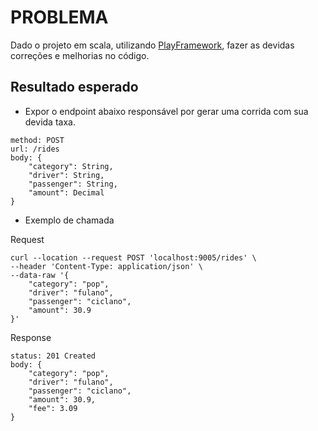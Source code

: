 PROBLEMA
========
Dado o projeto em scala, utilizando [PlayFramework](https://www.playframework.com/), fazer as devidas correções e melhorias no código.

Resultado esperado
------------------
* Expor o endpoint abaixo responsável por gerar uma corrida com sua devida taxa.

```
method: POST
url: /rides
body: {
    "category": String,
    "driver": String,
    "passenger": String,
    "amount": Decimal
}
```

* Exemplo de chamada

Request
```
curl --location --request POST 'localhost:9005/rides' \
--header 'Content-Type: application/json' \
--data-raw '{
    "category": "pop",
    "driver": "fulano",
    "passenger": "ciclano",
    "amount": 30.9
}'
```

Response   
```
status: 201 Created
body: {
    "category": "pop",
    "driver": "fulano",
    "passenger": "ciclano",
    "amount": 30.9,
    "fee": 3.09
}
```
